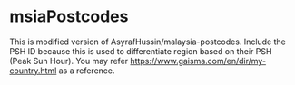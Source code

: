 # msiaPostcodes
This is modified version of AsyrafHussin/malaysia-postcodes.
Include the PSH ID because this is used to differentiate region based on their PSH (Peak Sun Hour).
You may refer https://www.gaisma.com/en/dir/my-country.html as a reference.
